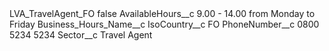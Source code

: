 <?xml version="1.0" encoding="UTF-8"?>
<CustomMetadata xmlns="http://soap.sforce.com/2006/04/metadata" xmlns:xsi="http://www.w3.org/2001/XMLSchema-instance" xmlns:xsd="http://www.w3.org/2001/XMLSchema">
    <label>LVA_TravelAgent_FO</label>
    <protected>false</protected>
    <values>
        <field>AvailableHours__c</field>
        <value xsi:type="xsd:string">9.00 - 14.00 from Monday to Friday</value>
    </values>
    <values>
        <field>Business_Hours_Name__c</field>
        <value xsi:nil="true"/>
    </values>
    <values>
        <field>IsoCountry__c</field>
        <value xsi:type="xsd:string">FO</value>
    </values>
    <values>
        <field>PhoneNumber__c</field>
        <value xsi:type="xsd:string">0800 5234 5234</value>
    </values>
    <values>
        <field>Sector__c</field>
        <value xsi:type="xsd:string">Travel Agent</value>
    </values>
</CustomMetadata>
